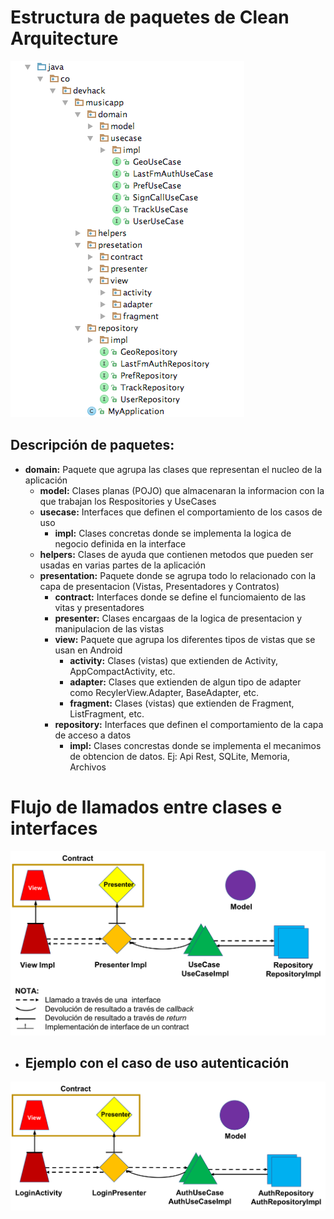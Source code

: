 # Estructura de paquetes de Clean Arquitecture

![Package estructure](images/packages.png)

## Descripción de paquetes:

* **domain:** Paquete que agrupa las clases que representan el nucleo de la aplicación
    * **model:** Clases planas (POJO) que almacenaran la informacion con la que trabajan los Respositories y UseCases
    * **usecase:** Interfaces que definen el comportamiento de los casos de uso
        * **impl:** Clases concretas donde se implementa la logica de negocio definida en la interface
    * **helpers:** Clases de ayuda que contienen metodos que pueden ser usadas en varias partes de la aplicación
    * **presentation:** Paquete donde se agrupa todo lo relacionado con la capa de presentacion (Vistas, Presentadores y Contratos)
        * **contract:** Interfaces donde se define el funciomaiento de las vitas y presentadores
        * **presenter:** Clases encargaas de la logica de presentacion y manipulacion de las vistas
        * **view:** Paquete que agrupa los diferentes tipos de vistas que se usan en Android
            * **activity:** Clases (vistas) que extienden de Activity, AppCompactActivity, etc.
            * **adapter:** Clases que extienden de algun tipo de adapter como RecylerView.Adapter, BaseAdapter, etc.
            * **fragment:** Clases (vistas) que extienden de Fragment, ListFragment, etc.
        * **repository:** Interfaces que definen el comportamiento de la capa de acceso a datos
            * **impl:** Clases concrestas donde se implementa el mecanimos de obtencion de datos. Ej: Api Rest, SQLite, Memoria, Archivos

# Flujo de llamados entre clases e interfaces

![Package estructure](images/Clean_Arquitecture_Call_Flow_base.png)

* ## Ejemplo con el caso de uso autenticación

![Package estructure](images/Clean_Arquitecture_Call_Flow_example.png)